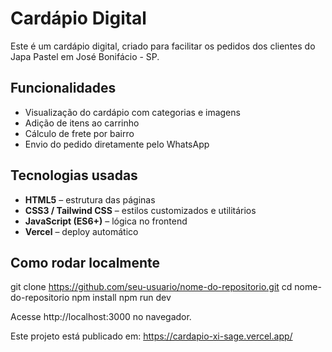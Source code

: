 # Cardápio Digital

Este é um cardápio digital, criado para facilitar os pedidos dos clientes do Japa Pastel em José Bonifácio - SP.

## Funcionalidades

- Visualização do cardápio com categorias e imagens
- Adição de itens ao carrinho
- Cálculo de frete por bairro
- Envio do pedido diretamente pelo WhatsApp

## Tecnologias usadas

- **HTML5** – estrutura das páginas
- **CSS3 / Tailwind CSS** – estilos customizados e utilitários
- **JavaScript (ES6+)** – lógica no frontend
- **Vercel** – deploy automático

## Como rodar localmente

git clone https://github.com/seu-usuario/nome-do-repositorio.git
cd nome-do-repositorio
npm install
npm run dev

Acesse http://localhost:3000 no navegador.

Este projeto está publicado em:
https://cardapio-xi-sage.vercel.app/
